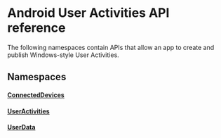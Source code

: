 # Android User Activities API reference

The following namespaces contain APIs that allow an app to create and publish Windows-style User Activities.

## Namespaces

#### [ConnectedDevices](https://docs.microsoft.com/java/api/com.microsoft.connecteddevices)
#### [UserActivities](https://docs.microsoft.com/java/api/com.microsoft.connecteddevices.useractivities)
#### [UserData](https://docs.microsoft.com/java/api/com.microsoft.connecteddevices.userdata)